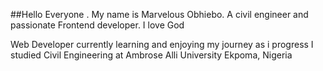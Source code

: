 ##Hello Everyone . My name is Marvelous Obhiebo. A civil engineer and passionate Frontend developer. I love God 

Web Developer currently learning and enjoying my journey as i progress
I studied Civil Engineering at Ambrose Alli University Ekpoma, Nigeria

